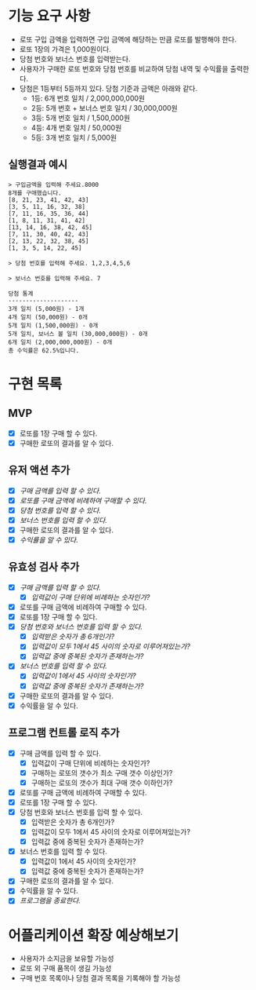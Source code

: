 # 기능 요구 사항

- 로또 구입 금액을 입력하면 구입 금액에 해당하는 만큼 로또를 발행해야 한다.
- 로또 1장의 가격은 1,000원이다.
- 당첨 번호와 보너스 번호를 입력받는다.
- 사용자가 구매한 로또 번호와 당첨 번호를 비교하여 당첨 내역 및 수익률을 출력한다.
- 당첨은 1등부터 5등까지 있다. 당첨 기준과 금액은 아래와 같다.
  - 1등: 6개 번호 일치 / 2,000,000,000원
  - 2등: 5개 번호 + 보너스 번호 일치 / 30,000,000원
  - 3등: 5개 번호 일치 / 1,500,000원
  - 4등: 4개 번호 일치 / 50,000원
  - 5등: 3개 번호 일치 / 5,000원

## 실행결과 예시

```text
> 구입금액을 입력해 주세요.8000
8개를 구매했습니다.
[8, 21, 23, 41, 42, 43]
[3, 5, 11, 16, 32, 38]
[7, 11, 16, 35, 36, 44]
[1, 8, 11, 31, 41, 42]
[13, 14, 16, 38, 42, 45]
[7, 11, 30, 40, 42, 43]
[2, 13, 22, 32, 38, 45]
[1, 3, 5, 14, 22, 45]

> 당첨 번호를 입력해 주세요. 1,2,3,4,5,6

> 보너스 번호를 입력해 주세요. 7

당첨 통계
--------------------
3개 일치 (5,000원) - 1개
4개 일치 (50,000원) - 0개
5개 일치 (1,500,000원) - 0개
5개 일치, 보너스 볼 일치 (30,000,000원) - 0개
6개 일치 (2,000,000,000원) - 0개
총 수익률은 62.5%입니다.
```

# 구현 목록

## MVP

- [x] 로또를 1장 구매 할 수 있다.
- [x] 구매한 로또의 결과를 알 수 있다.

## 유저 액션 추가

- [x] _구매 금액를 입력 할 수 있다._
- [x] _로또를 구매 금액에 비례하여 구매할 수 있다._
- [x] _당첨 번호를 입력 할 수 있다._
- [x] _보너스 번호를 입력 할 수 있다._
- [x] 구매한 로또의 결과를 알 수 있다.
- [x] _수익률을 알 수 있다._

## 유효성 검사 추가

- [x] _구매 금액를 입력 할 수 있다._
  - [x] _입력값이 구매 단위에 비례하는 숫자인가?_
- [x] 로또를 구매 금액에 비례하여 구매할 수 있다.
- [x] 로또를 1장 구매 할 수 있다.
- [x] _당첨 번호와 보너스 번호를 입력 할 수 있다._
  - [x] _입력받은 숫자가 총 6개인가?_
  - [x] _입력값이 모두 1에서 45 사이의 숫자로 이루어져있는가?_
  - [x] _입력값 중에 중복된 숫자가 존재하는가?_
- [x] _보너스 번호를 입력 할 수 있다._
  - [x] _입력값이 1에서 45 사이의 숫자인가?_
  - [x] _입력값 중에 중복된 숫자가 존재하는가?_
- [x] 구매한 로또의 결과를 알 수 있다.
- [x] 수익률을 알 수 있다.

## 프로그램 컨트롤 로직 추가

- [x] 구매 금액를 입력 할 수 있다.
  - [x] 입력값이 구매 단위에 비례하는 숫자인가?
  - [x] 구매하는 로또의 갯수가 최소 구매 갯수 이상인가?
  - [x] 구매하는 로또의 갯수가 최대 구매 갯수 이하인가?
- [x] 로또를 구매 금액에 비례하여 구매할 수 있다.
- [x] 로또를 1장 구매 할 수 있다.
- [x] 당첨 번호와 보너스 번호를 입력 할 수 있다.
  - [x] 입력받은 숫자가 총 6개인가?
  - [x] 입력값이 모두 1에서 45 사이의 숫자로 이루어져있는가?
  - [x] 입력값 중에 중복된 숫자가 존재하는가?
- [x] 보너스 번호를 입력 할 수 있다.
  - [x] 입력값이 1에서 45 사이의 숫자인가?
  - [x] 입력값 중에 중복된 숫자가 존재하는가?
- [x] 구매한 로또의 결과를 알 수 있다.
- [x] 수익률을 알 수 있다.
- [x] _프로그램을 종료한다._

# 어플리케이션 확장 예상해보기

- 사용자가 소지금을 보유할 가능성
- 로또 외 구매 품목이 생길 가능성
- 구매 번호 목록이나 당첨 결과 목록을 기록해야 할 가능성
